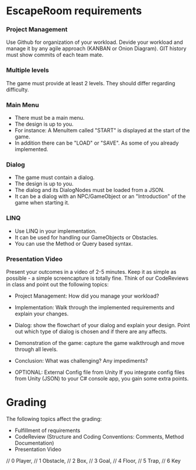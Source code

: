 
# EscapeRoom requirements
 

### Project Management
Use Github for organization of your workload. Devide your workload and manage it by any agile approach (KANBAN or Onion Diagram). GIT history must show commits of each team mate.
 

### Multiple levels
The game must provide at least 2 levels. They should differ regarding difficulty.
 

### Main Menu
- There must be a main menu. 
- The design is up to you.
- For instance: A MenuItem called "START" is displayed at the start of the game.
- In addition there can be "LOAD" or "SAVE". As some of you already implemented.
 

### Dialog
- The game must contain a dialog. 
- The design is up to you. 
- The dialog and its DialogNodes must be loaded from a JSON. 
- It can be a dialog with an NPC/GameObject or an "Introduction" of the game when starting it.

 

### LINQ
- Use LINQ in your implementation. 
- It can be used for handling our GameObjects or Obstacles. 
- You can use the Method or Query based syntax.
 

### Presentation Video
Present your outcomes in a video of 2-5 minutes. Keep it as simple as possible - a simple screencapture is totally fine.
Think of our CodeReviews in class and point out the following topics:
- Project Management: How did you manage your workload?
- Implementation: Walk through the implemented requirements and explain your changes.
- Dialog: show the flowchart of your dialog and explain your design. Point out which type of dialog is chosen and if there are any affects.
- Demonstration of the game: capture the game walkthrough and move through all levels.
- Conclusion: What was challenging? Any impediments?

- OPTIONAL: External Config file from Unity
If you integrate config files from Unity (JSON) to your C# console app, you gain some extra points.
 

# Grading
The following topics affect the grading:

- Fulfillment of requirements
- CodeReview (Structure and Coding Conventions: Comments, Method Documentation)
- Presentation Video


// 0 Player,
// 1 Obstacle,
// 2 Box,
// 3 Goal,
// 4 Floor,
// 5 Trap,
// 6 Key

